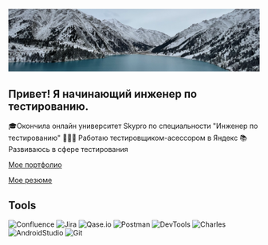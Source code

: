 ![Header](https://github.com/ViktoriyaYarotskaya/ViktoriyaYarotskaya/blob/main/assets/1.png)

## Привет! Я начинающий инженер по тестированию. 
🎓Окончила онлайн университет Skypro по специальности "Инженер по тестированию"
👩🏻‍💻 Работаю тестировщиком-асессором в Яндекс
📚 Развиваюсь в сфере тестирования

[Мое портфолио](https://github.com/ViktoriyaYarotskaya/portfolio)

[Мое резюме](https://github.com/ViktoriyaYarotskaya/ViktoriyaYarotskaya/blob/main/assets/CV.pdf)

## Tools
![Confluence](https://img.shields.io/badge/-Confluence-2F4F4F?style=for-the-badge&logo=confluence&logoColor=708090)
![Jira](https://img.shields.io/badge/-Jira-2F4F4F?style=for-the-badge&logo=Jira&logoColor=708090)
![Qase.io](https://img.shields.io/badge/-Qase.io-2F4F4F?style=for-the-badge&logo=chrome&logoColor=708090)
![Postman](https://img.shields.io/badge/-Postman-2F4F4F?style=for-the-badge&logo=postman&logoColor=708090)
![DevTools](https://img.shields.io/badge/-DevTools-2F4F4F?style=for-the-badge&logo=chrome&logoColor=708090)
![Charles](https://img.shields.io/badge/-Charles-2F4F4F?style=for-the-badge&logo=charles&logoColor=708090)
![AndroidStudio](https://img.shields.io/badge/-AndroidStudio-2F4F4F?style=for-the-badge&logo=androidstudio&logoColor=708090)
![Git](https://img.shields.io/badge/-Git-2F4F4F?style=for-the-badge&logo=git&logoColor=708090)


